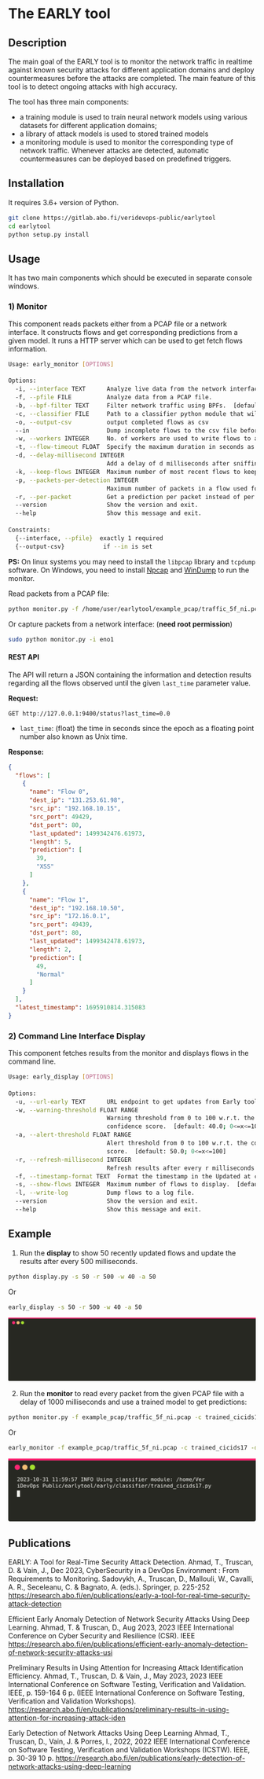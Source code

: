 # The EARLY tool

## Description
The main goal of the EARLY tool is to monitor the network traffic in realtime against known security attacks for different application domains and deploy countermeasures before the attacks are completed. The main feature of this tool is to detect ongoing attacks with high accuracy.

The tool has three main components: 
- a training module is used to train neural network models using various datasets for different application domains; 
- a library of attack models is used to stored trained models
- a monitoring module is used to monitor the corresponding type of network traffic. Whenever attacks are detected, automatic countermeasures can
be deployed based on predefined triggers.


## Installation

It requires 3.6+ version of Python.

```sh
git clone https://gitlab.abo.fi/veridevops-public/earlytool
cd earlytool
python setup.py install
```

## Usage

It has two main components which should be executed in separate console windows.

### 1) Monitor

This component reads packets either from a PCAP file or a network interface. It constructs flows and get corresponding predictions from a given model. It runs a HTTP server which can be used to get fetch flows information.

```sh
Usage: early_monitor [OPTIONS]

Options:
  -i, --interface TEXT      Analyze live data from the network interface.
  -f, --pfile FILE          Analyze data from a PCAP file.
  -b, --bpf-filter TEXT     Filter network traffic using BPFs.  [default: ip and (tcp or udp)]
  -c, --classifier FILE     Path to a classifier python module that will be used for making predictions. If the module exists in the early/classifier folder, then just provide the name of module without '.py'.  [default: random_classifier]
  -o, --output-csv          output completed flows as csv
  --in                      Dump incomplete flows to the csv file before existing the program.
  -w, --workers INTEGER     No. of workers are used to write flows to a CSV file. [default: 2]
  -t, --flow-timeout FLOAT  Specify the maximum duration in seconds as the flow timeout.  [default: 120.0]
  -d, --delay-millisecond INTEGER
                            Add a delay of d milliseconds after sniffing every packet.  [default: 0]
  -k, --keep-flows INTEGER  Maximum number of most recent flows to keep in memory. [default: unlimited]
  -p, --packets-per-detection INTEGER
                            Maximum number of packets in a flow used for detection. [default: unlimited]
  -r, --per-packet          Get a prediction per packet instead of per flow.
  --version                 Show the version and exit.
  --help                    Show this message and exit.

Constraints:
  {--interface, --pfile}  exactly 1 required
  {--output-csv}           if --in is set
```

**PS:** On linux systems you may need to install the `libpcap` library and `tcpdump` software. On Windows, you need to install [Npcap](https://npcap.com/#download) and [WinDump](https://github.com/hsluoyz/WinDump/releases) to run the monitor.

Read packets from a PCAP file:

```sh
python monitor.py -f /home/user/earlytool/example_pcap/traffic_5f_ni.pcap
```

Or capture packets from a network interface: (**need root permission**)

```sh
sudo python monitor.py -i eno1
```

#### REST API

The API will return a JSON containing the information and detection results regarding all the flows observed until the given `last_time` parameter value.

**Request:**

```
GET http://127.0.0.1:9400/status?last_time=0.0
```

- `last_time`: (float) the time in seconds since the epoch as a floating point number also known as Unix time.

**Response:**

```json
{
  "flows": [
    {
      "name": "Flow 0",
      "dest_ip": "131.253.61.98",
      "src_ip": "192.168.10.15",
      "src_port": 49429, 
      "dst_port": 80,
      "last_updated": 1499342476.61973,
      "length": 5,
      "prediction": [
        39,
        "XSS"
      ]
    },
    {
      "name": "Flow 1",
      "dest_ip": "192.168.10.50",
      "src_ip": "172.16.0.1",
      "src_port": 49439, 
      "dst_port": 80,
      "last_updated": 1499342478.61973,
      "length": 2,
      "prediction": [
        49,
        "Normal"
      ]
    }
  ],
  "latest_timestamp": 1695910814.315083
}
```

### 2) Command Line Interface Display

This component fetches results from the monitor and displays flows in the command line.

```sh
Usage: early_display [OPTIONS]

Options:
  -u, --url-early TEXT      URL endpoint to get updates from Early tool. [default: 0.0.0.0:9400]
  -w, --warning-threshold FLOAT RANGE
                            Warning threshold from 0 to 100 w.r.t. the
                            confidence score.  [default: 40.0; 0<=x<=100]
  -a, --alert-threshold FLOAT RANGE
                            Alert threshold from 0 to 100 w.r.t. the confidence
                            score.  [default: 50.0; 0<=x<=100]
  -r, --refresh-millisecond INTEGER
                            Refresh results after every r milliseconds. [default: 250]
  -f, --timestamp-format TEXT  Format the timestamp in the Updated at column. [default: %y-%m-%d %H:%M:%S]
  -s, --show-flows INTEGER  Maximum number of flows to display.  [default: 100]
  -l, --write-log           Dump flows to a log file.
  --version                 Show the version and exit.
  --help                    Show this message and exit.
```

## Example

1) Run the **display** to show 50 recently updated flows and update the results after every 500 milliseconds.

```sh
python display.py -s 50 -r 500 -w 40 -a 50 
```
Or
```sh
early_display -s 50 -r 500 -w 40 -a 50 
```

![monitor's output in the terminal](./doc_images/term_display.svg)

2) Run the **monitor** to read every packet from the given PCAP file with a delay of 1000 milliseconds and use a trained model to get predictions:

```sh
python monitor.py -f example_pcap/traffic_5f_ni.pcap -c trained_cicids17 -d 1000
```
Or
```sh
early_monitor -f example_pcap/traffic_5f_ni.pcap -c trained_cicids17 -d 1000
```

![monitor's output in the terminal](./doc_images/term_monitor.svg)

## Publications

EARLY: A Tool for Real-Time Security Attack Detection.
Ahmad, T., Truscan, D. & Vain, J., Dec 2023, CyberSecurity in a DevOps Environment : From Requirements to Monitoring. Sadovykh, A., Truscan, D., Mallouli, W., Cavalli, A. R., Seceleanu, C. & Bagnato, A. (eds.). Springer, p. 225-252
https://research.abo.fi/en/publications/early-a-tool-for-real-time-security-attack-detection 

Efficient Early Anomaly Detection of Network Security Attacks Using Deep Learning.
Ahmad, T. & Truscan, D., Aug 2023, 2023 IEEE International Conference on Cyber Security and Resilience (CSR). IEEE
https://research.abo.fi/en/publications/efficient-early-anomaly-detection-of-network-security-attacks-usi

Preliminary Results in Using Attention for Increasing Attack Identification Efficiency.
Ahmad, T., Truscan, D. & Vain, J., May 2023, 2023 IEEE International Conference on Software Testing, Verification and Validation. IEEE, p. 159-164 6 p. (IEEE International Conference on Software Testing, Verification and Validation Workshops).
https://research.abo.fi/en/publications/preliminary-results-in-using-attention-for-increasing-attack-iden

Early Detection of Network Attacks Using Deep Learning
Ahmad, T., Truscan, D., Vain, J. & Porres, I., 2022, 2022 IEEE International Conference on Software Testing, Verification and Validation Workshops (ICSTW). IEEE, p. 30-39 10 p.
https://research.abo.fi/en/publications/early-detection-of-network-attacks-using-deep-learning